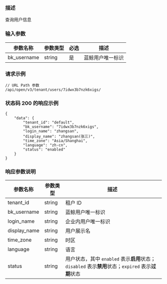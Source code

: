 ### 描述

查询用户信息

### 输入参数

| 参数名称        | 参数类型   | 必选 | 描述       |
|-------------|--------|----|----------|
| bk_username | string | 是  | 蓝鲸用户唯一标识 |

### 请求示例

```
// URL Path 参数
/api/open/v3/tenant/users/7idwx3b7nzk6xigs/
```

### 状态码 200 的响应示例

```json5
{
    "data": {
        "tenant_id": "default",
        "bk_username": "7idwx3b7nzk6xigs",
        "login_name": "zhangsan",
        "display_name": "zhangsan(张三)",
        "time_zone": "Asia/Shanghai",
        "language": "zh-cn",
        "status": "enabled"
    }
}
```

### 响应参数说明

| 参数名称         | 参数类型   | 描述                                                                      |
|--------------|--------|-------------------------------------------------------------------------|
| tenant_id    | string | 租户 ID                                                                   |
| bk_username  | string | 蓝鲸用户唯一标识                                                                |
| login_name   | string | 企业内用户唯一标识                                                               |
| display_name | string | 用户展示名                                                                   |
| time_zone    | string | 时区                                                                      |
| language     | string | 语言                                                                      |
| status       | string | 用户状态，其中 `enabled` 表示**启用**状态；`disabled` 表示**禁用**状态；`expired` 表示**过期**状态 |
